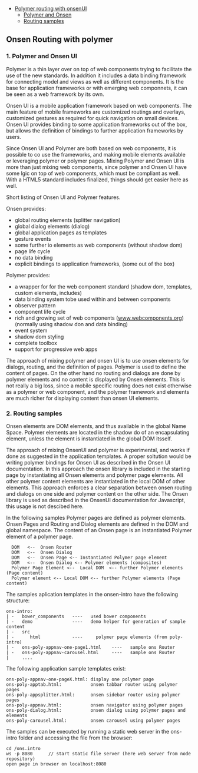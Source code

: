 + [Polymer routing with onsenUI](#intro)
  - [Polymer and Onsen](#polymeronsen)
  - [Routing samples](#samples)
  

<h2 id="intro">Onsen Routing with polymer</h2>

<h3 id="polymeronsen">1. Polymer and Onsen UI</h3> 
Polymer is a thin layer over on top of web components trying to facilitate the use of the new standards. In addition it includes a data binding framework for connecting model and views as well as different components. It is the base for application frameworks or with emerging web componnets, it can be seen as a web framework by its own.    

Onsen UI is a mobile application framework based on web components. The main feature of mobile frameworks are customized routings and overlays, customized gestures as required for quick navigation on small devices. Onsen UI provides binding to some application frameworks out of the box, but allows the definition of bindings to further application frameworks by users.  

Since Onsen UI and Polymer are both based on web components, it is possible to co use the frameworks, and making mobile elements available or leveraging polymer or polymer pages.  Mixing Polymer and Onsen UI is more than just mixing web components, since polymer and Onsen UI have some lgic on top of web components, which must be compliant as well. With a HTML5 standard includes finalized, things should get easier here as well.

Short listing of Onsen UI and Polymer features.  

Onsen provides:  
 - global routing elements (splitter navigation)
 - global dialog elements (dialog)
 - global application pages as templates
 - gesture events
 - some further io elements as web components (without shadow dom)
 - page life cycle
 - no data binding
 - explicit bindings to application frameworks, (some out of the box)
  
  
Polymer provides:  
 - a wrapper for for the web component standard
         (shadow dom, templates, custom elements, includes)
 - data binding system tobe used within and between components
 - observer pattern
 - component life cycle
 - rich and growing set of web components (www.webcomponents.org)
         (normally using shadow don and data binding)
 - event system
 - shadow dom styling
 - complete toolbox
 - support for progressive web apps
  
The approach of mixing polymer and onsen UI is to use onsen elements for dialogs, routing, and the definition of pages. Polymer is used to define the content of pages. On the other hand no routing and dialogs are done by polymer elements and no content is displayed by Onsen elements. This is not really a big loss, since a mobile specific routing does not exist otherwise as a polymer or web component, and the polymer framework and elements are much richer for displaying content than onsen UI elements.  
  
<h3 id="samples">2. Routing samples</h3> 
  
Onsen elements are DOM elements, and thus available in the global Name Space. Polymer elements are located in the shadow do of an encapsulating element, unless the element is instantiated in the global DOM itsself.   
  
The approach of mixing OnsenUI and polymer is experimental, and works if done as suggested in the application templates. A proper soltution would be writing polymer bindings for Onsen UI as described in the Onsen UI documentation. In this approach the onsen library is included in the starting page by instantiating all Onsen elements and polymer page elements. All other polymer content elements are instantiated in the local DOM of other elements. This approach enforces a clear separation between onsen routing and dialogs on one side and polymer content on the other side. The Onsen library is used as described in the OnsenUI documentation for Javascript, this usage is not descibed here.  
  
In the following samples Polymer pages are defined as polymer elements. Onsen Pages and Routing and Dialog elements are defined in the DOM and global namespace. The content of an Onsen page is an instantiated Polymer element of a polymer page.  
  
```
  DOM   <--  Onsen Router
  DOM   <--  Onsen Dialog
  DOM   <--  Onsen Page <-- Instantiated Polymer page element
  DOM   <--  Onsen Dialog <-- Polymer elements (composites)
  Polymer Page Element <--  Local DOM  <-- further Polymer elements (Page content)
  Polymer element <-- Local DOM <-- further Polymer elements (Page content)
```
  
The samples aplication templates in the onsen-intro have the following structure:  
  
```
ons-intro:   
| -   bower_components   ----   used bower components
| -   demo               ----   demo helper for generation of sample content
| -   src
| -      html            ----     polymer page elements (from poly-intro)
| -   ons-poly-appnav-one-page1.html    ----   sample ons Router
| -   ons-poly-appnav-carousel.html     ----   sample ons Router
|     ....
```  
  
The following application sample templates exist:
  
```
ons-poly-appnav-one-pageX.html: display one polymer page
ons-poly-apptab.html:           onsen tabbar router using polymer pages  
ons-poly-appsplitter.html:      onsen sidebar router using polymer pages
ons-poly-appnav.html:           onsen navigator using polymer pages
ons-poly-dialog.html:           onsen dialog using polymer pages and elements
ons-poly-carousel.html:         onsen carousel using polymer pages
```
  
The samples can be executed by running a static web server in the ons-intro folder and 
accessing the file from the browser: 
  
```
cd /ons.intro
ws -p 8080      // start static file server (here web server from node repository)
open page in browser on localhost:8080
```
  